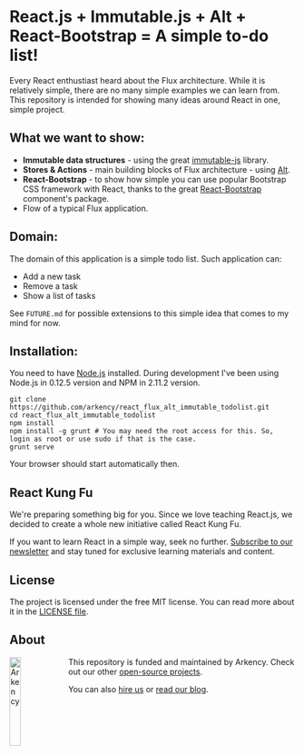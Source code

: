 # React.js + Immutable.js + Alt + React-Bootstrap = A simple to-do list!

Every React enthustiast heard about the Flux architecture. While it is relatively simple, there are no many simple examples we can learn from. This repository is intended for showing many ideas around React in one, simple project.

## What we want to show:

* **Immutable data structures** - using the great [immutable-js](https://github.com/facebook/immutable-js) library.
* **Stores & Actions** - main building blocks of Flux architecture - using [Alt](https://github.com/goatslacker/alt).
* **React-Bootstrap** - to show how simple you can use popular Bootstrap CSS framework with React, thanks to the great [React-Bootstrap](https://github.com/react-bootstrap/react-bootstrap) component's package.
* Flow of a typical Flux application.

## Domain:

The domain of this application is a simple todo list. Such application can:

* Add a new task
* Remove a task
* Show a list of tasks

See `FUTURE.md` for possible extensions to this simple idea that comes to my mind for now.

## Installation:

You need to have [Node.js](https://nodejs.org) installed. During development I've been using Node.js in 0.12.5 version and NPM in 2.11.2 version.

```
git clone https://github.com/arkency/react_flux_alt_immutable_todolist.git
cd react_flux_alt_immutable_todolist
npm install
npm install -g grunt # You may need the root access for this. So, login as root or use sudo if that is the case.
grunt serve
```

Your browser should start automatically then.

## React Kung Fu

We're preparing something big for you. Since we love teaching React.js, we decided to create a whole new initiative called React Kung Fu.

If you want to learn React in a simple way, seek no further. [Subscribe to our newsletter](http://arkency.us5.list-manage.com/subscribe?u=1bb42b52984bfa86e2ce35215&id=71db9e1b5a) and stay tuned for exclusive learning materials and content.

## License

The project is licensed under the free MIT license. You can read more about it in the [LICENSE file](https://github.com/arkency/react_flux_alt_immutable_todolist/blob/master/LICENSE).

## About

<img src="http://arkency.com/images/arkency.png" alt="Arkency" width="20%" align="left" />

This repository is funded and maintained by Arkency. Check out our other [open-source projects](https://github.com/arkency).

You can also [hire us](http://arkency.com) or [read our blog](http://blog.arkency.com).


